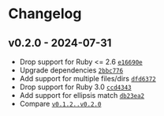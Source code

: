 Changelog
========================================

v0.2.0 - 2024-07-31
----------------------------------------

- Drop support for Ruby <= 2.6 [`e16690e`](https://github.com/DannyBen/docspec/commit/e16690e)
- Upgrade dependencies [`2bbc776`](https://github.com/DannyBen/docspec/commit/2bbc776)
- Add support for multiple files/dirs [`dfd6372`](https://github.com/DannyBen/docspec/commit/dfd6372)
- Drop support for Ruby 3.0 [`ccd4343`](https://github.com/DannyBen/docspec/commit/ccd4343)
- Add support for ellipsis match [`db23ea2`](https://github.com/DannyBen/docspec/commit/db23ea2)
- Compare [`v0.1.2..v0.2.0`](https://github.com/dannyben/docspec/compare/v0.1.2..v0.2.0)


